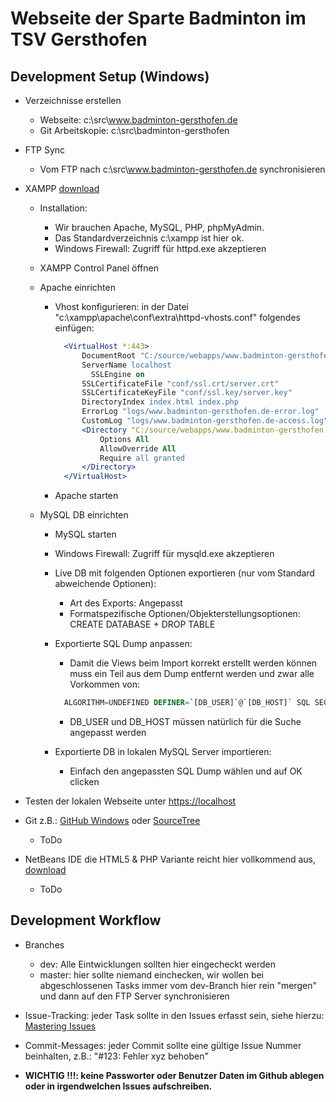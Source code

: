 # Webseite der Sparte Badminton im TSV Gersthofen
## Development Setup (Windows)
- Verzeichnisse erstellen
  - Webseite: c:\src\www.badminton-gersthofen.de
  - Git Arbeitskopie: c:\src\badminton-gersthofen

- FTP Sync
  - Vom FTP nach c:\src\www.badminton-gersthofen.de synchronisieren

- XAMPP [download](https://www.apachefriends.org/de/index.html)
  - Installation:
    - Wir brauchen Apache, MySQL, PHP, phpMyAdmin.
    - Das Standardverzeichnis c:\xampp ist hier ok.
    - Windows Firewall: Zugriff für httpd.exe akzeptieren

  - XAMPP Control Panel öffnen
  - Apache einrichten
    - Vhost konfigurieren: in der Datei "c:\xampp\apache\conf\extra\httpd-vhosts.conf" folgendes einfügen:

      ```apache
        <VirtualHost *:443>
            DocumentRoot "C:/source/webapps/www.badminton-gersthofen.de"
            ServerName localhost
        	  SSLEngine on
            SSLCertificateFile "conf/ssl.crt/server.crt"
            SSLCertificateKeyFile "conf/ssl.key/server.key"
            DirectoryIndex index.html index.php
            ErrorLog "logs/www.badminton-gersthofen.de-error.log"
            CustomLog "logs/www.badminton-gersthofen.de-access.log" common
            <Directory "C:/source/webapps/www.badminton-gersthofen.de">
                Options All
                AllowOverride All
                Require all granted
            </Directory>
        </VirtualHost>
      ```

    - Apache starten

  - MySQL DB einrichten
    - MySQL starten
    - Windows Firewall: Zugriff für mysqld.exe akzeptieren
    - Live DB mit folgenden Optionen exportieren (nur vom Standard abweichende Optionen):
      - Art des Exports: Angepasst
      - Formatspezifische Optionen/Objekterstellungsoptionen:    CREATE DATABASE + DROP TABLE

    - Exportierte SQL Dump anpassen:
      - Damit die Views beim Import korrekt erstellt werden können muss ein Teil aus dem Dump entfernt werden und zwar alle Vorkommen von:

      ```sql
        ALGORITHM=UNDEFINED DEFINER=`[DB_USER]`@`[DB_HOST]` SQL SECURITY DEFINER
      ```

      - DB_USER und DB_HOST müssen natürlich für die Suche angepasst werden

    - Exportierte DB in lokalen MySQL Server importieren:
      - Einfach den angepassten SQL Dump wählen und auf OK clicken

- Testen der lokalen Webseite unter [https://localhost](https://localhost)
- Git z.B.: [GitHub Windows](https://windows.github.com/) oder [SourceTree](https://www.sourcetreeapp.com/)
  - ToDo

- NetBeans IDE die HTML5 & PHP Variante reicht hier vollkommend aus, [download](https://netbeans.org/downloads/)
  - ToDo

## Development Workflow
- Branches
  - dev: Alle Eintwicklungen sollten hier eingecheckt werden
  - master: hier sollte niemand einchecken, wir wollen bei abgeschlossenen Tasks immer vom dev-Branch hier rein "mergen" und dann auf den FTP Server synchronisieren

- Issue-Tracking: jeder Task sollte in den Issues erfasst sein, siehe hierzu: [Mastering Issues](https://guides.github.com/features/issues/)
- Commit-Messages: jeder Commit sollte eine gültige Issue Nummer beinhalten, z.B.: "#123: Fehler xyz behoben"
- **WICHTIG !!!: keine Passworter oder Benutzer Daten im Github ablegen oder in irgendwelchen Issues aufschreiben.**
